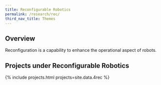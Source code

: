 ```yaml
---
title: Reconfigurable Robotics
permalink: /research/rec/
third_nav_title: Themes
---
```

## Overview  
Reconfiguration is a capability to enhance the operational aspect of robots.

## Projects under Reconfigurable Robotics

{% include projects.html projects=site.data.4rec %}